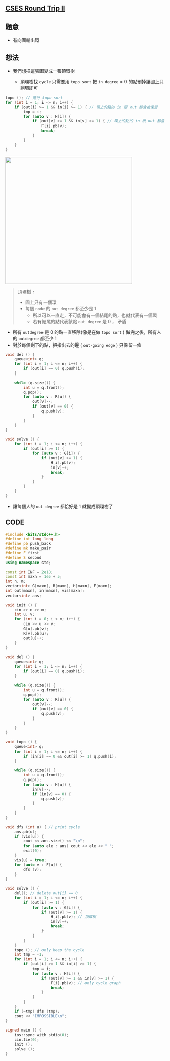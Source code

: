 ## [CSES Round Trip II](https://cses.fi/problemset/task/1678/)

## 題意

- 有向圖輸出環

## 想法

- 我們想把這張圖變成一張頂環樹

  - 頂環樹找 $\texttt{cycle}$ 只需要用 $\texttt{topo sort}$ 把  $\texttt{in degree}=0$ 的點刪掉讓圖上只剩環即可

```cpp
topo (); // 進行 topo sort
for (int i = 1; i <= n; i++) {
    if (out[i] >= 1 && in[i] >= 1) { // 環上的點的 in 跟 out 都會被保留
        tmp = i;
        for (auto v : H[i]) {
            if (out[v] >= 1 && in[v] >= 1) { // 環上的點的 in 跟 out 都會被保留
                F[i].pb(v);
                break;
            }
        }
    }
}
```

  <img src="https://i.imgur.com/U6r2yev.jpg" width="400" />

> 頂環樹 $\texttt{:}$
>
> - 圖上只有一個環
> - 每個 $\texttt{node}$ 的 $\texttt{out degree}$ 都至少是 $1$
>   - 所以可以一直走，不可能會有一個結尾的點，也就代表有一個環
>   - 若有結尾的點代表該點 $\texttt{out degree}$ 是 $0$ ， 矛盾

- 所有 $\texttt{outdegree}$ 是 $0$ 的點一直移除(像是在做 $\texttt{topo sort}$ ) 做完之後，所有人的 $\texttt{outdegree}$ 都至少 $1$ 
- 對於每個剩下的點，把指出去的邊 ( $\texttt{out-going edge}$ ) 只保留一條 

```cpp
void del () {
    queue<int> q;
    for (int i = 1; i <= n; i++) {
        if (out[i] == 0) q.push(i);
    }
 
    while (q.size()) {
        int u = q.front();
        q.pop();
        for (auto v : R[u]) {
            out[v]--;
            if (out[v] == 0) {
                q.push(v);
            }
        }
    }
}

void solve () {
    for (int i = 1; i <= n; i++) {
        if (out[i] >= 1) {
            for (auto v : G[i]) {
                if (out[v] >= 1) {
                    H[i].pb(v);
                    in[v]++;
                    break;
                }
            }
        }
    }
}
```

- 讓每個人的 $\texttt{out degree}$ 都恰好是 $1$ 就變成頂環樹了 

## CODE

```cpp
#include <bits/stdc++.h>
#define int long long
#define pb push_back
#define mk make_pair
#define F first
#define S second
using namespace std;
 
const int INF = 2e18;
const int maxn = 1e5 + 5;
int n, m;
vector<int> G[maxn], R[maxn], H[maxn], F[maxn];
int out[maxn], in[maxn], vis[maxn];
vector<int> ans;
 
void init () {
    cin >> n >> m;
    int u, v;
    for (int i = 0; i < m; i++) {
        cin >> u >> v;
        G[u].pb(v);
        R[v].pb(u);
        out[u]++;
    }
}
 
void del () {
    queue<int> q;
    for (int i = 1; i <= n; i++) {
        if (out[i] == 0) q.push(i);
    }
 
    while (q.size()) {
        int u = q.front();
        q.pop();
        for (auto v : R[u]) {
            out[v]--;
            if (out[v] == 0) {
                q.push(v);
            }
        }
    }
}
 
void topo () {
    queue<int> q;
    for (int i = 1; i <= n; i++) {
        if (in[i] == 0 && out[i] >= 1) q.push(i);
    }
 
    while (q.size()) {
        int u = q.front();
        q.pop();
        for (auto v : H[u]) {
            in[v]--;
            if (in[v] == 0) {
                q.push(v);
            }
        }
    }
}
 
void dfs (int u) { // print cycle
    ans.pb(u);
    if (vis[u]) {
        cout << ans.size() << "\n";
        for (auto ele : ans) cout << ele << " ";
        exit(0);
    }
    vis[u] = true;
    for (auto v : F[u]) {
        dfs (v);
    }
}
 
void solve () {
    del(); // delete out[i] == 0
    for (int i = 1; i <= n; i++) {
        if (out[i] >= 1) {
            for (auto v : G[i]) {
                if (out[v] >= 1) {
                    H[i].pb(v); // 頂環樹
                    in[v]++;
                    break;
                }
            }
        }
    }
    topo (); // only keep the cycle
    int tmp = -1;
    for (int i = 1; i <= n; i++) {
        if (out[i] >= 1 && in[i] >= 1) {
            tmp = i;
            for (auto v : H[i]) {
                if (out[v] >= 1 && in[v] >= 1) {
                    F[i].pb(v); // only cycle graph
                    break;
                }
            }
        }
    }
    if (~tmp) dfs (tmp);
    cout << "IMPOSSIBLE\n";
}
 
signed main () {
    ios::sync_with_stdio(0);
    cin.tie(0);
    init ();
    solve ();
}
```

